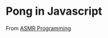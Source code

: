 # Pong in Javascript

From [ASMR Programming](https://www.youtube.com/watch?list=TLGGiNJftTVYZ2AzMTEyMjAyMw&v=wQHVJjrwLhA)

